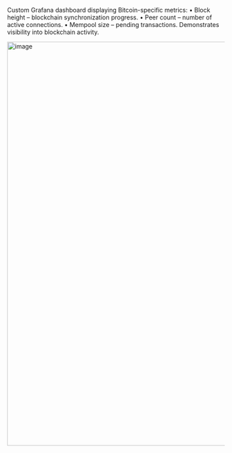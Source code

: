Custom Grafana dashboard displaying Bitcoin-specific metrics:
	•	Block height – blockchain synchronization progress.
	•	Peer count – number of active connections.
	•	Mempool size – pending transactions.
Demonstrates visibility into blockchain activity.

<img width="1909" height="933" alt="image" src="https://github.com/user-attachments/assets/cbe6820a-a3b4-484a-8578-4a722b7a3cd9" />
